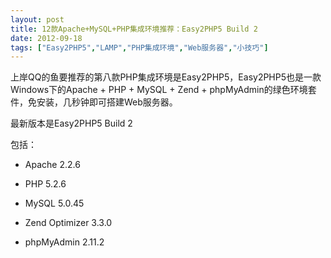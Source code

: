 ```yaml
---
layout: post
title: 12款Apache+MySQL+PHP集成环境推荐：Easy2PHP5 Build 2		
date: 2012-09-18
tags: ["Easy2PHP5","LAMP","PHP集成环境","Web服务器","小技巧"]
---
```


上岸QQ的鱼要推荐的第八款PHP集成环境是Easy2PHP5，Easy2PHP5也是一款Windows下的Apache + PHP + MySQL + Zend + phpMyAdmin的绿色环境套件，免安装，几秒钟即可搭建Web服务器。

最新版本是Easy2PHP5 Build 2

包括：

* Apache 2.2.6

* PHP 5.2.6

* MySQL 5.0.45

* Zend Optimizer 3.3.0

* phpMyAdmin 2.11.2

&nbsp;

&nbsp;		